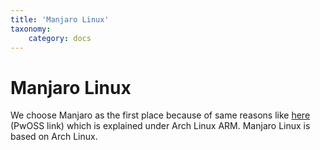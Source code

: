 ```yaml
---
title: 'Manjaro Linux'
taxonomy:
    category: docs
---
```


# Manjaro Linux
We choose Manjaro as the first place because of same reasons like [here](https://guideline.pwoss.xyz/en/pwoss-guideline/overview/image-software) (PwOSS link) which is explained under Arch Linux ARM. Manjaro Linux is based on Arch Linux.